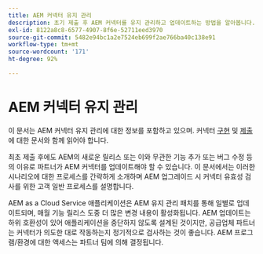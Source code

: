 ```yaml
---
title: AEM 커넥터 유지 관리
description: 초기 제출 후 AEM 커넥터를 유지 관리하고 업데이트하는 방법을 알아봅니다.
exl-id: 8122a8c8-6577-4907-8f6e-52711eed3970
source-git-commit: 5482e94bc1a2e7524eb699f2ae766ba40c138e91
workflow-type: tm+mt
source-wordcount: '171'
ht-degree: 92%

---
```


AEM 커넥터 유지 관리
============================

이 문서는 AEM 커넥터 유지 관리에 대한 정보를 포함하고 있으며. 커넥터 [구현](implement.md) 및 [제출](submit.md)에 대한 문서와 함께 읽어야 합니다.

최초 제출 후에도 AEM의 새로운 릴리스 또는 이와 무관한 기능 추가 또는 버그 수정 등의 이유로 파트너가 AEM 커넥터를 업데이트해야 할 수 있습니다. 이 문서에서는 이러한 시나리오에 대한 프로세스를 간략하게 소개하며 AEM 업그레이드 시 커넥터 유효성 검사를 위한 고객 일반 프로세스를 설명합니다.

AEM as a Cloud Service 애플리케이션은 AEM 유지 관리 패치를 통해 일별로 업데이트되며, 매월 기능 릴리스 도중 더 많은 변경 내용이 활성화됩니다. AEM 업데이트는 하위 호환성이 있어 애플리케이션을 중단하지 않도록 설계된 것이지만, 공급업체 파트너는 커넥터가 의도한 대로 작동하는지 정기적으로 검사하는 것이 좋습니다. AEM 프로그램/환경에 대한 액세스는 파트너 팀에 의해 결정됩니다.
